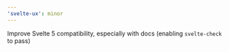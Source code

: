 ```yaml
---
'svelte-ux': minor
---
```


Improve Svelte 5 compatibility, especially with docs (enabling `svelte-check` to pass)
